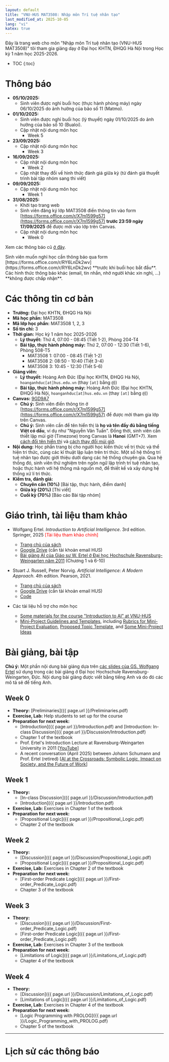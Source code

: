 ```yaml
---
layout: default
title: "VNU-HUS MAT3508: Nhập môn Trí tuệ nhân tạo"
last_modified_at: 2025-10-05
lang: "vi"
katex: true
---
```


<div class="alert alert-info" markdown="1">
Đây là trang web cho môn "Nhập môn Trí tuệ nhân tạo (VNU-HUS MAT3508)" tôi tham gia giảng dạy ở Đại học KHTN, ĐHQG Hà Nội trong Học kỳ 1 năm học 2025-2026.

* TOC
{:toc}

<h1>Thông báo</h1>

* **05/10/2025:**
  * Sinh viên được nghỉ buổi học (thực hành phòng máy) ngày 06/10/2025 do ảnh hưởng của bão số 11 (Matmo).
* **01/10/2025:**
  * Sinh viên được nghỉ buổi học (lý thuyết) ngày 01/10/2025 do ảnh hưởng của bão số 10 (Bualoi).
  * Cập nhật nội dung môn học
    * Week 5
* **23/09/2025:**
  * Cập nhật nội dung môn học
    * Week 3
* **16/09/2025:**
  * Cập nhật nội dung môn học
    * Week 2
  * Cập nhật thay đổi về hình thức đánh giá giữa kỳ (từ đánh giá thuyết trình bài tập nhóm sang thi viết)
* **09/09/2025:**
  * Cập nhật nội dung môn học
    * Week 1
* **31/08/2025:**
  * Khởi tạo trang web
  * Sinh viên đăng ký lớp MAT3508 điền thông tin vào form [https://forms.office.com/r/X7m1599g57](https://forms.office.com/r/X7m1599g57) **trước 23:59 ngày 17/09/2025** để được mời vào lớp trên Canvas. 
  * Cập nhật nội dung môn học
    * Week 0

Xem các thông báo cũ [ở đây](#lịch-sử-các-thông-báo).
</div>

<div class="alert alert-primary" role="alert" markdown="1">
Sinh viên muốn nghỉ học cần thông báo qua form [https://forms.office.com/r/RY6LnDk2wv](https://forms.office.com/r/RY6LnDk2wv) **trước khi buổi học bắt đầu**. Các hình thức thông báo khác (email, tin nhắn, nhờ người khác xin nghỉ, ...) **không được chấp nhận**.
</div>

# Các thông tin cơ bản
 
* **Trường:** Đại học KHTN, ĐHQG Hà Nội
* **Mã học phần:** MAT3508
* **Mã lớp học phần:** MAT3508 1, 2, 3
* **Số tín chỉ:** 3
* **Thời gian:** Học kỳ 1 năm học 2025-2026
  * **Lý thuyết:** Thứ 4, 07:00 - 08:45 (Tiết 1-2), Phòng 204-T4
  * **Bài tập, thực hành phòng máy:** Thứ 2, 07:00 - 12:30 (Tiết 1-6), Phòng 508-T5
    * MAT3508 1: 07:00 - 08:45 (Tiết 1-2)
    * MAT3508 2: 08:50 - 10:40 (Tiết 3-4)
    * MAT3508 3: 10:45 - 12:30 (Tiết 5-6)
* **Giảng viên:**
  * **Lý thuyết:** Hoàng Anh Đức (Đại học KHTN, ĐHQG Hà Nội, `hoanganhduc[at]hus.edu.vn` (thay `[at]` bằng `@`))
  * **Bài tập, thực hành phòng máy:** Hoàng Anh Đức (Đại học KHTN, ĐHQG Hà Nội, `hoanganhduc[at]hus.edu.vn` (thay `[at]` bằng `@`))
* **Canvas:** [9GD9A7](https://canvas.instructure.com/enroll/9GD9A7)
  * **Chú ý:** Sinh viên điền thông tin ở [https://forms.office.com/r/X7m1599g57](https://forms.office.com/r/X7m1599g57) để được mời tham gia lớp trên Canvas.
  * **Chú ý:** Sinh viên cần để tên hiển thị là **họ và tên đầy đủ bằng tiếng Việt có dấu**, ví dụ như "Nguyễn Văn Tuấn". Đồng thời, sinh viên cần thiết lập múi giờ (Timezone) trong Canvas là **Hanoi** (GMT+7). Xem [cách đổi tên hiển thị](https://community.canvaslms.com/t5/Troubleshooting/Updating-my-displayed-name-in-Canvas/ta-p/853) và [cách thay đổi múi giờ](https://community.canvaslms.com/t5/Canvas-Basics-Guide/How-do-I-set-a-time-zone-in-my-user-account/ta-p/615318).
* **Nội dung:** Học phần trang bị cho người học kiến thức về tri thức và thể hiện tri thức, cùng các kĩ thuật lập luận trên tri thức. Một số hệ thống trí tuệ nhân tạo được giới thiệu dưới dạng các hệ thống chuyên gia. Qua hệ thống đó, sinh viên thử nghiệm trên ngôn ngữ lập trình trí tuệ nhân tạo, hoặc thực hành với hệ thống mã nguồn mở, để thiết kế và xây dựng hệ thống xử lí tri thức.
* **Kiểm tra, đánh giá:**
  * **Chuyên cần (10%)** [Bài tập, thực hành, điểm danh]
  * **Giữa kỳ (20%)** [Thi viết]
  * **Cuối kỳ (70%)** [Báo cáo Bài tập nhóm]

# Giáo trình, tài liệu tham khảo

* Wolfgang Ertel. *Introduction to Artificial Intelligence*. 3rd edition. Springer, 2025 <span style="color:red">[Tài liệu tham khảo chính]</span>
  * [Trang chủ của sách](http://www.hs-weingarten.de/~ertel/de/b%C3%BCcher/artificial%20intelligence)
  * [Google Drive](https://drive.google.com/file/d/1BJqgschRX77ys9kJH8FyyKVkF7xkzGNj/) (cần tài khoản email HUS)
  * [Bài giảng AI của Giáo sư  W. Ertel ở Đại học Hochschule Ravensburg-Weingarten năm 2011](https://www.youtube.com/playlist?list=PL39B5D3AFC249556A) (Chương 1 và 6-10) 
* Stuart J. Russell, Peter Norvig. *Artificial Intelligence: A Modern Approach*. 4th edition. Pearson, 2021.
  * [Trang chủ của sách](https://aima.cs.berkeley.edu)
  * [Google Drive](https://drive.google.com/file/d/1DcyyfFyLyGho4o9V4gZK3gO8Akx_9APi/) (cần tài khoản email HUS)
  * [Code](https://github.com/aimacode)

* Các tài liệu hỗ trợ cho môn học
  * [Some materials for the course "Introduction to AI" at VNU-HUS](https://github.com/hoanganhduc/VNU-HUS-IntroAI-Exercises)
  * [Mini-Project Guidelines and Templates](https://github.com/hoanganhduc/VNU-HUS-IntroAI-MiniProject), including [Rubrics for Mini-Project Evaluation](https://github.com/hoanganhduc/VNU-HUS-IntroAI-MiniProject/blob/master/Rubrics.md), [Proposed Topic Template](https://github.com/hoanganhduc/VNU-HUS-IntroAI-MiniProject/blob/master/Proposed%20Topic%20Template.md), and [Some Mini-Project Ideas](https://github.com/hoanganhduc/VNU-HUS-IntroAI-MiniProject/blob/master/Mini-Project%20Ideas.md)

# Bài giảng, bài tập

**Chú ý:** Một phần nội dung bài giảng dựa trên [các slides của GS. Wolfgang Ertel](https://www.hs-weingarten.de/~ertel/de/b%C3%BCcher/artificial%20intelligence/aibook-ertel-slides.pdf) sử dụng trong các bài giảng ở Đại học Hochschule Ravensburg-Weingarten, Đức. Nội dung bài giảng được viết bằng tiếng Anh và do đó các mô tả sẽ để tiếng Anh.

## Week 0

* **Theory:** [Preliminaries]({{ page.url }}/Preliminaries.pdf)
* **Exercise, Lab:** Help students to set up for the course
* **Preparation for next week:** 
  * [Introduction]({{ page.url }}/Introduction.pdf) and [Introduction: In-class Discussion]({{ page.url }}/Discussion/Introduction.pdf)
  * Chapter 1 of the textbook
  * Prof. Ertel's Introduction Lecture at Ravensburg-Weingarten University in 2011 [[YouTube](https://youtu.be/katiy95_mxo)]
  * A recent conversation (April 2025) between Johann Schumann and Prof. Ertel (retired) [[AI at the Crossroads: Symbolic Logic, Impact on Society, and the Future of Work](https://youtu.be/LDWu3oXnezc)]

## Week 1

* **Theory:** 
  * [In-class Discussion]({{ page.url }}/Discussion/Introduction.pdf)
  * [Introduction]({{ page.url }}/Introduction.pdf)
* **Exercise, Lab:** Exercises in Chapter 1 of the textbook
* **Preparation for next week:** 
  * [Propositional Logic]({{ page.url }}/Propositional_Logic.pdf)
  * Chapter 2 of the textbook

## Week 2

* **Theory:** 
  * [Discussion]({{ page.url }}/Discussion/Propositional_Logic.pdf)
  * [Propositional Logic]({{ page.url }}/Propositional_Logic.pdf)
* **Exercise, Lab:** Exercises in Chapter 2 of the textbook
* **Preparation for next week:** 
  * [First-order Predicate Logic]({{ page.url }}/First-order_Predicate_Logic.pdf)
  * Chapter 3 of the textbook

## Week 3

* **Theory:** 
  * [Discussion]({{ page.url }}/Discussion/First-order_Predicate_Logic.pdf)
  * [First-order Predicate Logic]({{ page.url }}/First-order_Predicate_Logic.pdf)
* **Exercise, Lab:** Exercises in Chapter 3 of the textbook
* **Preparation for next week:** 
  * [Limitations of Logic]({{ page.url }}/Limitations_of_Logic.pdf)
  * Chapter 4 of the textbook

## Week 4

* **Theory:** 
  * [Discussion]({{ page.url }}/Discussion/Limitations_of_Logic.pdf)
  * [Limitations of Logic]({{ page.url }}/Limitations_of_Logic.pdf)
* **Exercise, Lab:** Exercises in Chapter 4 of the textbook
* **Preparation for next week:** 
  * [Logic Programming with PROLOG]({{ page.url }}/Logic_Programming_with_PROLOG.pdf)
  * Chapter 5 of the textbook

<!--
## Week 5

* **Theory:** 
  * [Discussion]({{ page.url }}/Discussion/Logic_Programming_with_PROLOG.pdf)
  * [Logic Programming with PROLOG]({{ page.url }}/Logic_Programming_with_PROLOG.pdf)
* **Exercise, Lab:** Exercises in Chapter 5 of the textbook
* **Preparation for next week:** 
  * [Search, Games, and Problem Solving]({{ page.url }}/Search_Games_and_Problem_Solving.pdf)
  * Chapter 6 of the textbook
  * Prof. Ertel’s Lectures at Ravensburg-Weingarten University in 2011
    - [Introduction (about Search, Games, and Problem Solving)](https://youtu.be/RRO9-QXR0ss&t=2210)
    - [Uninformed Search — Breadth-First Search, Depth-First Search, Iterative Deepening](https://youtu.be/rwefoi__Fk4)
    - [Heuristic Search — Greedy Search, A*-Search, IDA*-Search](https://youtu.be/THZ3YxHAwno)
    - [Games with Opponents — Heuristic Evaluation Functions](https://youtu.be/IW-HI0Pqgsk)

## Week 6

* **Theory:** 
  * [Discussion]({{ page.url }}/Discussion/Search_Games_and_Problem_Solving.pdf)
  * [Search, Games, and Problem Solving]({{ page.url }}/Search_Games_and_Problem_Solving.pdf)
* **Exercise, Lab:** Exercises in Chapter 6 of the textbook
* **Preparation for next week:** 
  * [Reasoning with Uncertainty]({{ page.url }}/Reasoning_with_Uncertainty.pdf)
  * Chapter 7 of the textbook
  * Prof. Ertel’s Lectures at Ravensburg-Weingarten University in 2011
    - [Computing with Probabilities](https://youtu.be/IW-HI0Pqgsk&t=4455)
    - [Computing with Probabilities — The Principle of Maximum Entropy](https://youtu.be/wbbAA8og4D8)
    - [The Maximum Entropy Method](https://youtu.be/MWAWjCUuDUs)
    - [The Maximum Entropy Method — LEXMED](https://youtu.be/sQLzN6zWosY)
    - [LEXMED — Reasoning with Bayesian Networks](https://youtu.be/xfv8xIk1-x4)
    - [Reasoning with Bayesian Networks](https://youtu.be/z-WrA1xbkdY)
    - [Reasoning with Bayesian Networks](https://youtu.be/gMjuL5vMo04)

## Week 7

* **Theory:** 
  * [Discussion]({{ page.url }}/Discussion/Reasoning_with_Uncertainty.pdf)
  * [Reasoning with Uncertainty]({{ page.url }}/Reasoning_with_Uncertainty.pdf)
* **Exercise, Lab:** Exercises in Chapter 7 of the textbook

## Weeks 8-9

In-class time is used for students to work on their mini-projects

## Weeks 10-14

Mini-project presentations and evaluations

-->

-----

# Lịch sử các thông báo